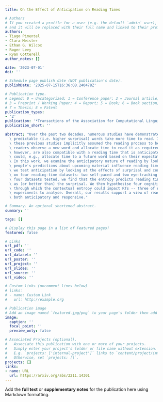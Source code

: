 ```yaml
---
title: On the Effect of Anticipation on Reading Times

# Authors
# If you created a profile for a user (e.g. the default `admin` user), write the username (folder name) here
# and it will be replaced with their full name and linked to their profile.
authors:
- Tiago Pimentel
- Clara Meister
- Ethan G. Wilcox
- Roger Levy
- Ryan Cotterell
author_notes: []

date: '2023-07-01'
doi: ''

# Schedule page publish date (NOT publication's date).
publishDate: '2025-07-15T16:36:08.240478Z'

# Publication type.
# Legend: 0 = Uncategorized; 1 = Conference paper; 2 = Journal article;
# 3 = Preprint / Working Paper; 4 = Report; 5 = Book; 6 = Book section;
# 7 = Thesis; 8 = Patent
publication_types:
- '2'
publication: '*Transactions of the Association for Computational Linguistics*'
publication_short: ''

abstract: "Over the past two decades, numerous studies have demonstrated how less\
  \ predictable (i.e. higher surprisal) words take more time to read. In general,\
  \ these previous studies implicitly assumed the reading process to be purely responsive:\
  \ readers observe a new word and allocate time to read it as required. These results,\
  \ however, are also compatible with a reading time that is anticipatory: readers\
  \ could, e.g., allocate time to a future word based on their expectation about it.\
  \ In this work, we examine the anticipatory nature of reading by looking at how\
  \ people's predictions about upcoming material influence reading times. Specifically,\
  \ we test anticipation by looking at the effects of surprisal and contextual entropy\
  \ on four reading-time datasets: two self-paced and two eye-tracking. In three of\
  \ four datasets tested, we find that the entropy predicts reading times as well\
  \ as (or better than) the surprisal. We then hypothesise four cognitive mechanisms\
  \ through which the contextual entropy could impact RTs -- three of which we design\
  \ experiments to analyse. Overall, our results support a view of reading that is\
  \ both anticipatory and responsive."

# Summary. An optional shortened abstract.
summary: ''

tags: []

# Display this page in a list of Featured pages?
featured: false

# Links
url_pdf: ''
url_code: ''
url_dataset: ''
url_poster: ''
url_project: ''
url_slides: ''
url_source: ''
url_video: ''

# Custom links (uncomment lines below)
# links:
# - name: Custom Link
#   url: http://example.org

# Publication image
# Add an image named `featured.jpg/png` to your page's folder then add a caption below.
image:
  caption: ''
  focal_point: ''
  preview_only: false

# Associated Projects (optional).
#   Associate this publication with one or more of your projects.
#   Simply enter your project's folder or file name without extension.
#   E.g. `projects: ['internal-project']` links to `content/project/internal-project/index.md`.
#   Otherwise, set `projects: []`.
projects: []
links:
- name: URL
  url: https://arxiv.org/abs/2211.14301
---
```


Add the **full text** or **supplementary notes** for the publication here using Markdown formatting.
